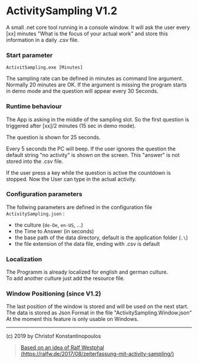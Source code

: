 # ActivitySampling V1.2
A small .net core tool running in a console window.
It will ask the user every [xx] minutes
"What is the focus of your actual work" 
and store this information in a daily .csv file.

### Start parameter
    ActivitSampling.exe [Minutes]
The sampling rate can be defined in minutes as command
line argument. Normally 20 minutes are OK. If the argument is 
missing the program starts in demo mode and the question will
appear every 30 Seconds.

### Runtime behaviour
The App is asking in the middle of the sampling slot. So the
first question is triggered after [xx]/2 minutes (15 sec in demo mode).

The question is shown for 25 seconds.  

Every 5 seconds the PC will beep. If the user ignores the question
the default string "no activity" is shown on the screen. This "answer"
is not stored into the .csv file.

If the user press a key while the question is active the countdown 
is stopped. Now the User can type in the actual activity. 

### Configuration parameters
The follwing parameters are defined in the configuration file
`ActivitySampling.json` :
- the culture (`de-De`, `en-US`, ...) 
- the Time to Answer (in seconds)
- the base path of the data directory, default is the application folder (`.\`)
- the file extension of the data file, ending with .csv is default

### Localization
The Programm is already localized for english and german culture.  
To add another culture just add the resource file.

### Window Positioning (since V1.2)
The last position of the window is stored and will be used on the next start. 
The data is stored as Json Format in the file "ActivitySampling.Window.json"
At the moment this feature is only usable on Windows. 

---

(c) 2019 by Christof Konstantinopoulos

>[Based on an idea of Ralf Westphal 
(https://ralfw.de/2017/08/zeiterfassung-mit-activity-sampling/)](
https://ralfw.de/2017/08/zeiterfassung-mit-activity-sampling/)
